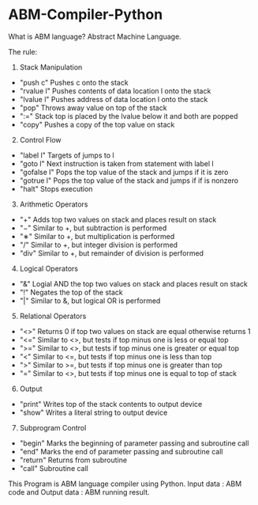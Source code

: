 # ABM-Compiler-Python

What is ABM language?
Abstract Machine Language.

The rule:

1. Stack Manipulation
- "push c"      Pushes c onto the stack
- "rvalue l"    Pushes contents of data location l onto the stack
- "lvalue l"    Pushes address of data location l onto the stack
- "pop"         Throws away value on top of the stack
- ":="          Stack top is placed by the lvalue below it and both are popped 
- "copy"        Pushes a copy of the top value on stack

2. Control Flow
- "label l"     Targets of jumps to l
- "goto l"      Next instruction is taken from statement with label l
- "gofalse l"   Pops the top value of the stack and jumps if it is zero
- "gotrue l"    Pops the top value of the stack and jumps if if is nonzero
- "halt"        Stops execution

3. Arithmetic Operators
- "+"           Adds top two values on stack and places result on stack
- "−"           Similar to +, but subtraction is performed
- "∗"           Similar to +, but multiplication is performed
- "/"           Similar to +, but integer division is performed
- "div"         Similar to +, but remainder of division is performed

4. Logical Operators
- "&"           Logial AND the top two values on stack and places result on stack
- "!"           Negates the top of the stack
- "|"           Similar to &, but logical OR is performed

5. Relational Operators
- "<>"          Returns 0 if top two values on stack are equal otherwise returns 1
- "<="          Similar to <>, but tests if top minus one is less or equal top
- ">="          Similar to <>, but tests if top minus one is greater or equal top
- "<"           Similar to <=, but tests if top minus one is less than top
- ">"           Similar to >=, but tests if top minus one is greater than top
- "="           Similar to <>, but tests if top minus one is equal to top of stack

6. Output
- "print"       Writes top of the stack contents to output device
- "show"        Writes a literal string to output device

7. Subprogram Control
- "begin"       Marks the beginning of parameter passing and subroutine call
- "end"         Marks the end of parameter passing and subroutine call
- "return"      Returns from subroutine
- "call"        Subroutine call

This Program is ABM language compiler using Python.
Input data : ABM code and Output data : ABM running result.
